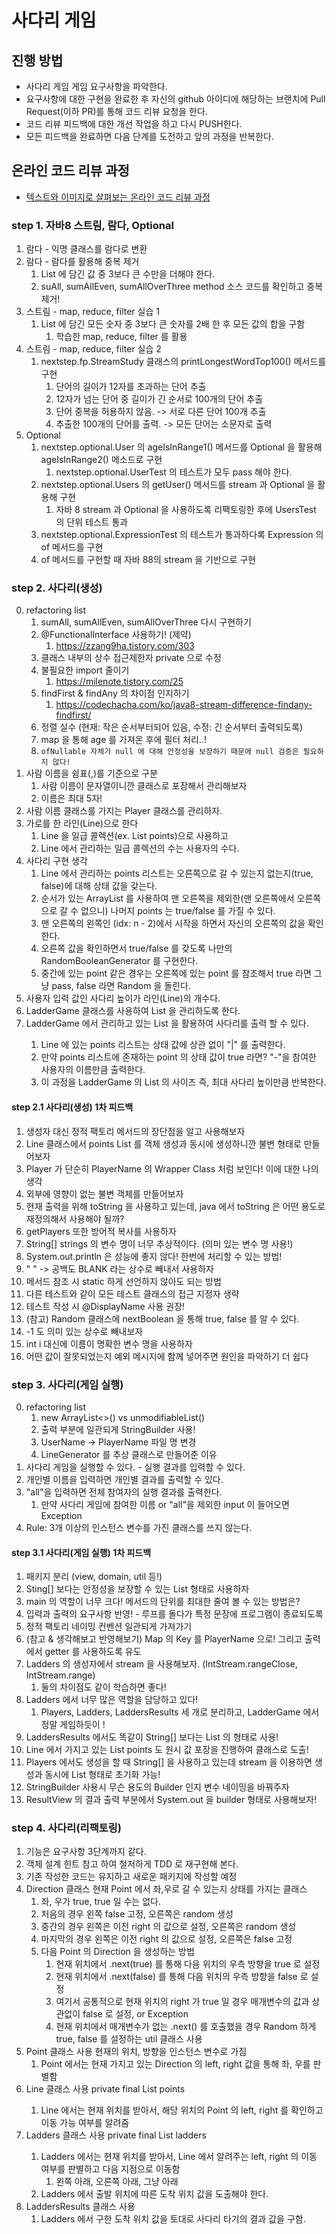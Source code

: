 # 사다리 게임
## 진행 방법
* 사다리 게임 게임 요구사항을 파악한다.
* 요구사항에 대한 구현을 완료한 후 자신의 github 아이디에 해당하는 브랜치에 Pull Request(이하 PR)를 통해 코드 리뷰 요청을 한다.
* 코드 리뷰 피드백에 대한 개선 작업을 하고 다시 PUSH한다.
* 모든 피드백을 완료하면 다음 단계를 도전하고 앞의 과정을 반복한다.

## 온라인 코드 리뷰 과정
* [텍스트와 이미지로 살펴보는 온라인 코드 리뷰 과정](https://github.com/nextstep-step/nextstep-docs/tree/master/codereview)

### step 1. 자바8 스트림, 람다, Optional
1. 람다 - 익명 클래스를 람다로 변환
2. 람다 - 람다를 활용해 중복 제거
   1. List 에 담긴 값 중 3보다 큰 수만을 더해야 한다.
   2. suAll, sumAllEven, sumAllOverThree method 소스 코드를 확인하고 중복 제거!
3. 스트림 - map, reduce, filter 실습 1
   1. List 에 담긴 모든 숫자 중 3보다 큰 숫자를 2배 한 후 모든 값의 합을 구함
      1. 학습한 map, reduce, filter 를 활용
4. 스트림 - map, reduce, filter 실습 2
   1. nextstep.fp.StreamStudy 클래스의 printLongestWordTop100() 메서드를 구현
      1. 단어의 길이가 12자를 초과하는 단어 추출
      2. 12자가 넘는 단어 중 길이가 긴 순서로 100개의 단어 추출
      3. 단어 중복을 허용하지 않음. -> 서로 다른 단어 100개 추출
      4. 추출한 100개의 단어를 출력. -> 모든 단어는 소문자로 출력
5. Optional
   1. nextstep.optional.User 의 ageIsInRange1() 메서드를 Optional 을 활용해 ageIsInRange2() 메소드로 구현
      1. nextstep.optional.UserTest 의 테스트가 모두 pass 해야 한다.
   2. nextstep.optional.Users 의 getUser() 메서드를 stream 과 Optional 을 활용해 구현
      1. 자바 8 stream 과 Optional 을 사용하도록 리팩토링한 후에 UsersTest 의 단위 테스트 통과
   3. nextstep.optional.ExpressionTest 의 테스트가 통과하다록 Expression 의 of 메서드를 구현
   4. of 메서드를 구현할 때 자바 88의 stream 을 기반으로 구현

### step 2. 사다리(생성)
0. refactoring list
   1. sumAll, sumAllEven, sumAllOverThree 다시 구현하기
   2. @FunctionalInterface 사용하기! (제약)
      1. https://zzang9ha.tistory.com/303
   3. 클래스 내부의 상수 접근제한자 private 으로 수정
   4. 불필요한 import 줄이기
      1. https://milenote.tistory.com/25
   5. findFirst & findAny 의 차이점 인지하기
      1. https://codechacha.com/ko/java8-stream-difference-findany-findfirst/
   6. 정렬 실수 (현재: 작은 순서부터되어 있음, 수정: 긴 순서부터 출력되도록)
   7. map 을 통해 age 를 가져온 후에 필터 처리..!
   8. `ofNullable 자체가 null 에 대해 안정성을 보장하기 때문에 null 검증은 필요하지 않다!`
1. 사람 이름을 쉼표(,)를 기준으로 구분
   1. 사람 이름이 문자열이니깐 클래스로 포장해서 관리해보자
   2. 이름은 최대 5자!
2. 사람 이름 클래스를 가지는 Player 클래스를 관리하자.
3. 가로를 한 라인(Line)으로 한다
   1. Line 을 일급 콜렉션(ex. List<Boolean> points)으로 사용하고
   2. Line 에서 관리하는 일급 콜렉션의 수는 사용자의 수다.
4. 사다리 구현 생각
   1. Line 에서 관리하는 points 리스트는 오른쪽으로 갈 수 있는지 없는지(true, false)에 대해 상태 값을 갖는다.
   2. 순서가 있는 ArrayList 를 사용하여 맨 오른쪽을 제외한(맨 오른쪽에서 오른쪽으로 갈 수 없으니) 나머지 points 는 true/false 를 가질 수 있다.
   3. 맨 오른쪽의 왼쪽인 (idx: n - 2)에서 시작을 하면서 자신의 오른쪽의 값을 확인한다.
   4. 오른쪽 값을 확인하면서 true/false 를 갖도록 나만의 RandomBooleanGenerator 를 구현한다.
   5. 중간에 있는 point 같은 경우는 오른쪽에 있는 point 를 참조해서 true 라면 그냥 pass, false 라면 Random 을 돌린다.
5. 사용자 입력 값인 사다리 높이가 라인(Line)의 개수다.
6. LadderGame 클래스를 사용하여 List<Line> 을 관리하도록 한다.
7. LadderGame 에서 관리하고 있는 List<Line> 을 활용하여 사다리를 출력 할 수 있다.
   1. Line 에 있는 points 리스트는 상태 값에 상관 없이 "|" 를 출력한다.
   2. 만약 points 리스트에 존재하는 point 의 상태 값이 true 라면? "-"을 참여한 사용자의 이름만큼 출력한다.
   3. 이 과정을 LadderGame 의 List<Line> 의 사이즈 즉, 최대 사다리 높이만큼 반복한다.

#### step 2.1 사다리(생성) 1차 피드백
1. 생성자 대신 정적 팩토리 메서드의 장단점을 알고 사용해보자
2. Line 클래스에서 points List 를 객체 생성과 동시에 생성하니깐 불변 형태로 만들어보자
3. Player 가 단순히 PlayerName 의 Wrapper Class 처럼 보인다! 이에 대한 나의 생각
4. 외부에 영향이 없는 불변 객체를 만들어보자
5. 현재 출력을 위해 toString 을 사용하고 있는데, java 에서 toString 은 어떤 용도로 재정의해서 사용해야 될까?
6. getPlayers 또한 방어적 복사를 사용하자
7. String[] strings 의 변수 명이 너무 추상적이다. (의미 있는 변수 명 사용!)
8. System.out.println 은 성능에 좋지 않다! 한번에 처리할 수 있는 방법!
9. "   " -> 공백도 BLANK 라는 상수로 빼내서 사용하자
10. 메서드 참조 시 static 하게 선언하지 않아도 되는 방법
11. 다른 테스트와 같이 모든 테스트 클래스의 접근 지정자 생략
12. 테스트 작성 시 @DisplayName 사용 권장!
13. (참고) Random 클래스에 nextBoolean 을 통해 true, false 를 알 수 있다.
14. -1 도 의미 있는 상수로 빼내보자
15. int i 대신에 이름이 명확한 변수 명을 사용하자
16. 어떤 값이 잘못되었는지 예외 메시지에 함께 넣어주면 원인을 파악하기 더 쉽다

### step 3. 사다리(게임 실행)
0. refactoring list
   1. new ArrayList<>() vs unmodifiableList()
   2. 출력 부분에 일관되게 StringBuilder 사용!
   3. UserName -> PlayerName 파일 명 변경
   4. LineGenerator 를 추상 클래스로 만들어준 이유
1. 사다리 게임을 실행할 수 있다. - 실행 결과를 입력할 수 있다.
2. 개인별 이름을 입력하면 개인별 결과를 출력할 수 있다.
3. "all"을 입력하면 전체 참여자의 실행 결과를 출력한다.
   1. 만약 사다리 게임에 참여한 이름 or "all"을 제외한 input 이 들어오면 Exception
4. Rule: 3개 이상의 인스턴스 변수를 가진 클래스를 쓰지 않는다.

#### step 3.1 사다리(게임 실행) 1차 피드백
1. 패키지 분리 (view, domain, util 등!)
2. Sting[] 보다는 안정성을 보장할 수 있는 List 형태로 사용하자
3. main 의 역할이 너무 크다! 메서드의 단위를 최대한 줄여 볼 수 있는 방법은?
4. 입력과 출력의 요구사항 반영! - 루프를 돌다가  특정 문장에 프로그램이 종료되도록
5. 정적 팩토리 네이밍 컨벤션 일관되게 가져가기
6. (참고 & 생각해보고 반영해보기) Map 의 Key 를 PlayerName 으로! 그리고 출력에서 getter 를 사용하도록 유도
7. Ladders 의 생성자에서 stream 을 사용해보자. (IntStream.rangeClose, IntStream.range)
   1. 둘의 차이점도 같이 학습하면 좋다!
8. Ladders 에서 너무 많은 역할을 담당하고 있다!
   1. Players, Ladders, LaddersResults 세 개로 분리하고, LadderGame 에서 정말 게임하듯이 !
9. LaddersResults 에서도 똑같이 String[] 보다는 List 의 형태로 사용!
10. Line 에서 가지고 있는 List<Boolean> points 도 원시 값 포장을 진행하여 클래스로 도출!
11. Players 에서도 생성을 할 때 String[] 을 사용하고 있는데 stream 을 이용하면 생성과 동시에 List 형태로 초기화 가능!
12. StringBuilder 사용시 무슨 용도의 Builder 인지 변수 네이밍을 바꿔주자
13. ResultView 의 결과 출력 부분에서 System.out 을 builder 형태로 사용해보자!

### step 4. 사다리(리팩토링)
1. 기능은 요구사항 3단계까지 같다.
2. 객체 설계 힌트 참고 하여 철저하게 TDD 로 재구현해 본다.
3. 기존 작성한 코드는 유지하고 새로운 패키지에 작성할 예정
4. Direction 클래스 현재 Point 에서 좌,우로 갈 수 있는지 상태를 가지는 클래스
   1. 좌, 우가 true, true 일 수는 없다.
   2. 처음의 경우 왼쪽 false 고정, 오른쪽은 random 생성
   3. 중간의 경우 왼쪽은 이전 right 의 값으로 설정, 오른쪽은 random 생성
   4. 마지막의 경우 왼쪽은 이전 right 의 값으로 설정, 오른쪽은 false 고정
   5. 다음 Point 의 Direction 을 생성하는 방법
      1. 현재 위치에서 .next(true) 를 통해 다음 위치의 우측 방향을 true 로 설정
      2. 현재 위치에서 .next(false) 를 통해 다음 위치의 우측 방향을 false 로 설정
      3. 여기서 공통적으로 현재 위치의 right 가 true 일 경우 매개변수의 값과 상관없이 false 로 설정, or Exception
      4. 현재 위치에서 매개변수가 없는 .next() 를 호출했을 경우 Random 하게 true, false 를 설정하는 util 클래스 사용
5. Point 클래스 사용 현재의 위치, 방향을 인스턴스 변수로 가짐
   1. Point 에서는 현재 가지고 있는 Direction 의 left, right 값을 통해 좌, 우를 판별함
6. Line 클래스 사용 private final List<Point> points
   1. Line 에서는 현재 위치를 받아서, 해당 위치의 Point 의 left, right 를 확인하고 이동 가능 여부를 알려줌
7. Ladders 클래스 사용 private final List<Line> ladders
   1. Ladders 에서는 현재 위치를 받아서, Line 에서 알려주는 left, right 의 이동 여부를 판별하고 다음 지점으로 이동함
      1. 왼쪽 아래, 오른쪽 아래, 그냥 아래
   2. Ladders 에서 출발 위치에 따른 도착 위치 값을 도출해야 한다.
8. LaddersResults 클래스 사용
   1. Ladders 에서 구한 도착 위치 값을 토대로 사다리 타기의 결과 값을 구함.
